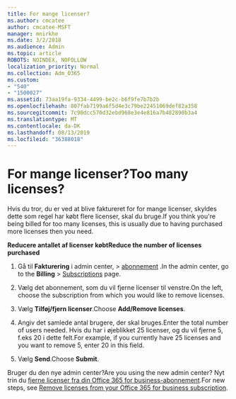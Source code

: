 ```yaml
---
title: For mange licenser?
ms.author: cmcatee
author: cmcatee-MSFT
manager: mnirkhe
ms.date: 3/2/2018
ms.audience: Admin
ms.topic: article
ROBOTS: NOINDEX, NOFOLLOW
localization_priority: Normal
ms.collection: Adm_O365
ms.custom:
- "540"
- "1500027"
ms.assetid: 73aa19fa-9334-4499-be2c-b6f9fe7b7b2b
ms.openlocfilehash: 807fab7199a6f5d4e3c79be22451069def82a358
ms.sourcegitcommit: 7c90dcc570d32ebd968e3e4e816a7b482890b3a4
ms.translationtype: MT
ms.contentlocale: da-DK
ms.lasthandoff: 08/13/2019
ms.locfileid: "36388018"
---
```

# <a name="too-many-licenses"></a><span data-ttu-id="54f89-102">For mange licenser?</span><span class="sxs-lookup"><span data-stu-id="54f89-102">Too many licenses?</span></span>

<span data-ttu-id="54f89-103">Hvis du tror, du er ved at blive faktureret for for mange licenser, skyldes dette som regel har købt flere licenser, skal du bruge.</span><span class="sxs-lookup"><span data-stu-id="54f89-103">If you think you're being billed for too many licenses, this is usually due to having purchased more licenses then you need.</span></span>
  
<span data-ttu-id="54f89-104">**Reducere antallet af licenser købt**</span><span class="sxs-lookup"><span data-stu-id="54f89-104">**Reduce the number of licenses purchased**</span></span>
  
1. <span data-ttu-id="54f89-105">Gå til **Fakturering** i admin center, \> [abonnement](https://go.microsoft.com/fwlink/p/?linkid=842054) .</span><span class="sxs-lookup"><span data-stu-id="54f89-105">In the admin center, go to the **Billing** \> [Subscriptions](https://go.microsoft.com/fwlink/p/?linkid=842054) page.</span></span>

2. <span data-ttu-id="54f89-106">Vælg det abonnement, som du vil fjerne licenser til venstre.</span><span class="sxs-lookup"><span data-stu-id="54f89-106">On the left, choose the subscription from which you would like to remove licenses.</span></span>

3. <span data-ttu-id="54f89-107">Vælg **Tilføj/fjern licenser**.</span><span class="sxs-lookup"><span data-stu-id="54f89-107">Choose **Add/Remove licenses**.</span></span>

4. <span data-ttu-id="54f89-108">Angiv det samlede antal brugere, der skal bruges.</span><span class="sxs-lookup"><span data-stu-id="54f89-108">Enter the total number of users needed.</span></span> <span data-ttu-id="54f89-109">Hvis du har i øjeblikket 25 licenser, og du vil fjerne 5, f.eks 20 i dette felt.</span><span class="sxs-lookup"><span data-stu-id="54f89-109">For example, if you currently have 25 licenses and you want to remove 5, enter 20 in this field.</span></span>

5. <span data-ttu-id="54f89-110">Vælg **Send**.</span><span class="sxs-lookup"><span data-stu-id="54f89-110">Choose **Submit**.</span></span>

<span data-ttu-id="54f89-111">Bruger du den nye admin center?</span><span class="sxs-lookup"><span data-stu-id="54f89-111">Are you using the new admin center?</span></span> <span data-ttu-id="54f89-112">Nyt trin du [fjerne licenser fra din Office 365 for business-abonnement](https://docs.microsoft.com/en-us/office365/admin/subscriptions-and-billing/remove-licenses-from-subscription).</span><span class="sxs-lookup"><span data-stu-id="54f89-112">For new steps, see [Remove licenses from your Office 365 for business subscription](https://docs.microsoft.com/en-us/office365/admin/subscriptions-and-billing/remove-licenses-from-subscription).</span></span>